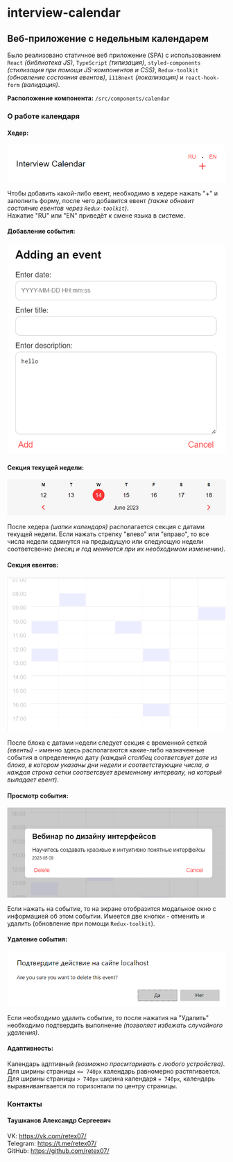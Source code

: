 # interview-calendar

## Веб-приложение с недельным календарем
Было реализовано статичное веб приложение (SPA) с использованием `React` *(библиотека JS)*, 
`TypeScript` *(типизация)*, `styled-components` *(стилизация при помощи JS-компонентов и CSS)*, 
`Redux-toolkit` *(обновление состояния евентов)*, `i118next` *(локализация)* и `react-hook-form` *(валидация)*.

**Расположение компонента:** `/src/components/calendar`

### О работе календаря

#### Хедер:

![Хедер](/src/static/img/header.png)  

Чтобы добавить какой-либо евент, необходимо в хедере нажать "+" и
заполнить форму, после чего добавится евент *(также обновит состояние евентов через `Redux-toolkit`)*.  
Нажатие "RU" или "EN" приведёт к смене языка в системе.
  
#### Добавление события:  
  
![Добавить евент](/src/static/img/addEvent.png)

#### Секция текущей недели:

![Секция текущей недели](/src/static/img/sectionDate.png)

После хедера *(шапки календаря)* располагается секция с датами текущей недели. Если нажать стрелку "влево" 
или "вправо", то все числа недели сдвинутся на предыдущую или следующую недели соответсвенно 
*(месяц и год меняются при их необходимом изменении)*.

#### Секция евентов:

![Секция евентов](/src/static/img/sectionEvent.png)

После блока с датами недели следует секция с временной
сеткой *(евенты)* - именно здесь располагаются какие-либо назначенные события в определенную дату
*(каждый столбец соответсвует дате из блока, в котором указаны дни недели и соответствующие числа, а каждая строка сетки
соответсвует временному интервалу, на который выпадает евент)*.

#### Просмотр события:

![Просмотр](/src/static/img/showEvent.png)

Если нажать на событие, то на экране отобразится модальное окно с информацией об этом событии.
Имеется две кнопки - отменить и удалить (обновление при помощи `Redux-toolkit`).

#### Удаление события:

![Удаление](/src/static/img/deleteEvent.png)

Если необходимо удалить событие, то после нажатия на "Удалить" необходимо подтвердить выполнение *(позволяет избежать случайного удаления)*.

#### Адаптивность:

Календарь адптивный *(возможно просмтаривать с любого устройства)*.
Для ширины страницы `<= 740px` календарь равномерно растягивается. Для ширины страницы `> 740px` 
ширина календаря `= 740px`, календарь выравнивантвается по горизонтали по центру страницы.

### Контакты

#### Таушканов Александр Сергеевич
VK: https://vk.com/retex07/  
Telegram: https://t.me/retex07/  
GitHub: https://github.com/retex07/
